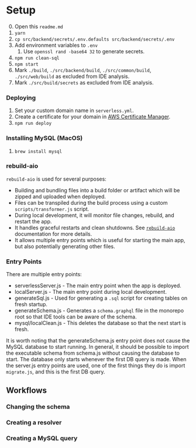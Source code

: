 # Setup

0. Open this `readme.md`
1. `yarn`
2. `cp src/backend/secrets/.env.defaults src/backend/secrets/.env`
3. Add environment variables to `.env`
   1. Use `openssl rand -base64 32` to generate secrets.
4. `npm run clean-sql`
5. `npm start`
6. Mark `./build`, `./src/backend/build`, `./src/common/build`, `./src/web/build` as excluded from IDE analysis.
7. Mark `./src/build/secrets` as excluded from IDE analysis.

### Deploying

1. Set your custom domain name in `serverless.yml`.
2. Create a certificate for your domain in [AWS Certificate Manager](https://us-east-1.console.aws.amazon.com/acm/home).
3. `npm run deploy`

### Installing MySQL (MacOS)

1. `brew install mysql`

### rebuild-aio

`rebuild-aio` is used for several purposes:
* Building and bundling files into a build folder or artifact which will be zipped and uploaded when deployed.
* Files can be transpiled during the build process using a custom `scripts/transformer.js` script.
* During local development, it will monitor file changes, rebuild, and restart the app.
* It handles graceful restarts and clean shutdowns. See [`rebuild-aio`](https://www.npmjs.com/package/rebuild-aio) documentation for more details.
* It allows multiple entry points which is useful for starting the main app, but also potentially generating other files.

### Entry Points

There are multiple entry points:
* serverlessServer.js - The main entry point when the app is deployed. 
* localServer.js - The main entry point during local development.
* generateSql.js - Used for generating a `.sql` script for creating tables on fresh startup.
* generateSchema.js - Generates a `schema.graphql` file in the monorepo root so that IDE tools can be aware of the schema.
* mysql/localClean.js - This deletes the database so that the next start is fresh.

It is worth noting that the generateSchema.js entry point does not cause the MySQL database to start running.
In general, it should be possible to import the executable schema from schema.js without causing the database to start.
The database only starts whenever the first DB query is made.
When the server.js entry points are used, one of the first things they do is import `migrate.js`, and this is the first DB query.

## Workflows

### Changing the schema

### Creating a resolver

### Creating a MySQL query
